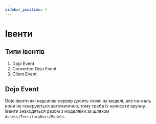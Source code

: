 ```yaml
---
sidebar_position: 4
---
```


# Івенти

## Типи івентів

1. Dojo Event
2. Converted Dojo Event
3. Client Event

## Dojo Event

Dojo івенти які надсилає сервер досить схожі на моделі, але на жаль вони не генеруються автоматично, тому треба їх написати вручну. Івенти знаходяться разом з моделями за шляхом `Assets/TerritoryWars/Models`.